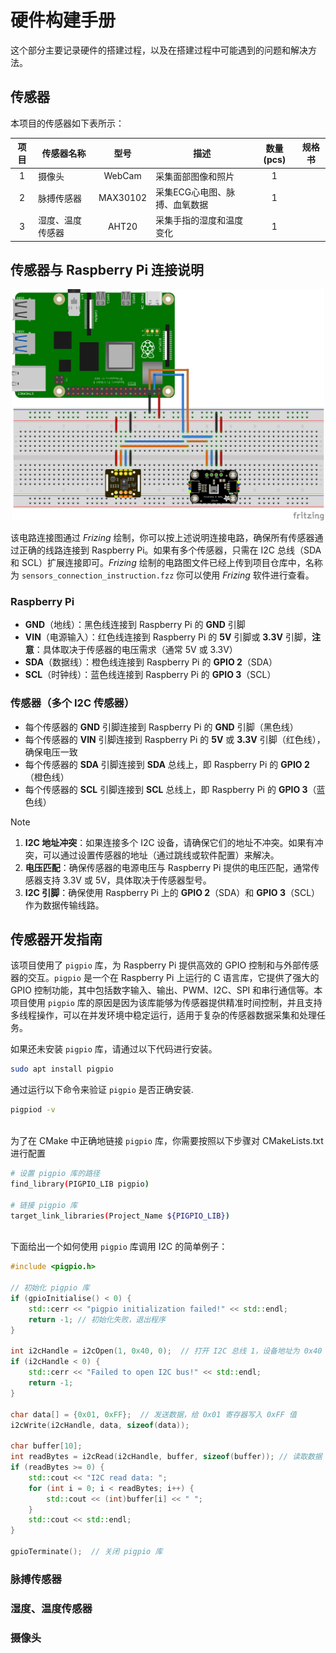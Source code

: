 # 硬件构建手册

这个部分主要记录硬件的搭建过程，以及在搭建过程中可能遇到的问题和解决方法。

## 传感器

本项目的传感器如下表所示：

| 项目  | 传感器名称         | 型号    | 描述                         | 数量 (pcs)     | 规格书      |
|:----:|------------------|:--------:|-------------------------------|:---------:|:-----------:|
|  1   | 摄像头           | WebCam   | 采集面部图像和照片              | 1         |             |
|  2   | 脉搏传感器       | MAX30102 | 采集ECG心电图、脉搏、血氧数据    | 1         |             |
|  3   | 湿度、温度传感器 | AHT20    | 采集手指的湿度和温度变化         | 1         |             |

## 传感器与 Raspberry Pi 连接说明

<p align="center">
  <img src="../pictures/sensors_wire_connection.png" width="500"/>
</p>

该电路连接图通过 *Frizing* 绘制，你可以按上述说明连接电路，确保所有传感器通过正确的线路连接到 Raspberry Pi。如果有多个传感器，只需在 I2C 总线（SDA 和 SCL）扩展连接即可。*Frizing* 绘制的电路图文件已经上传到项目仓库中，名称为 `sensors_connection_instruction.fzz` 你可以使用 *Frizing* 软件进行查看。

### Raspberry Pi
 - **GND**（地线）：黑色线连接到 Raspberry Pi 的 **GND** 引脚
 - **VIN**（电源输入）：红色线连接到 Raspberry Pi 的 **5V** 引脚或 **3.3V** 引脚，**注意**：具体取决于传感器的电压需求（通常 5V 或 3.3V）
 - **SDA**（数据线）：橙色线连接到 Raspberry Pi 的 **GPIO 2**（SDA）
 - **SCL**（时钟线）：蓝色线连接到 Raspberry Pi 的 **GPIO 3**（SCL）

### 传感器（多个 I2C 传感器）
 - 每个传感器的 **GND** 引脚连接到 Raspberry Pi 的 **GND** 引脚（黑色线）
 - 每个传感器的 **VIN** 引脚连接到 Raspberry Pi 的 **5V** 或 **3.3V** 引脚（红色线），确保电压一致
 - 每个传感器的 **SDA** 引脚连接到 **SDA** 总线上，即 Raspberry Pi 的 **GPIO 2**（橙色线）
 - 每个传感器的 **SCL** 引脚连接到 **SCL** 总线上，即 Raspberry Pi 的 **GPIO 3**（蓝色线）

> [!NOTE]  
> 1. **I2C 地址冲突**：如果连接多个 I2C 设备，请确保它们的地址不冲突。如果有冲突，可以通过设置传感器的地址（通过跳线或软件配置）来解决。
> 2. **电压匹配**：确保传感器的电源电压与 Raspberry Pi 提供的电压匹配，通常传感器支持 3.3V 或 5V，具体取决于传感器型号。
> 3. **I2C 引脚**：确保使用 Raspberry Pi 上的 **GPIO 2**（SDA）和 **GPIO 3**（SCL）作为数据传输线路。

## 传感器开发指南

该项目使用了 `pigpio` 库，为 Raspberry Pi 提供高效的 GPIO 控制和与外部传感器的交互。`pigpio` 是一个在 Raspberry Pi 上运行的 C 语言库，它提供了强大的 GPIO 控制功能，其中包括数字输入、输出、PWM、I2C、SPI 和串行通信等。本项目使用 `pigpio` 库的原因是因为该库能够为传感器提供精准时间控制，并且支持多线程操作，可以在并发环境中稳定运行，适用于复杂的传感器数据采集和处理任务。

如果还未安装 `pigpio` 库，请通过以下代码进行安装。

```bash
sudo apt install pigpio
```

通过运行以下命令来验证 `pigpio` 是否正确安装.

```bash
pigpiod -v
```

<br>为了在 CMake 中正确地链接 `pigpio` 库，你需要按照以下步骤对 CMakeLists.txt 进行配置

```bash
# 设置 pigpio 库的路径
find_library(PIGPIO_LIB pigpio)

# 链接 pigpio 库
target_link_libraries(Project_Name ${PIGPIO_LIB})
```

<br>下面给出一个如何使用 `pigpio` 库调用 I2C 的简单例子：

```C++
#include <pigpio.h>

// 初始化 pigpio 库
if (gpioInitialise() < 0) {
    std::cerr << "pigpio initialization failed!" << std::endl;
    return -1; // 初始化失败，退出程序
}

int i2cHandle = i2cOpen(1, 0x40, 0);  // 打开 I2C 总线 1，设备地址为 0x40
if (i2cHandle < 0) {
    std::cerr << "Failed to open I2C bus!" << std::endl;
    return -1;
}

char data[] = {0x01, 0xFF};  // 发送数据，给 0x01 寄存器写入 0xFF 值
i2cWrite(i2cHandle, data, sizeof(data));

char buffer[10];
int readBytes = i2cRead(i2cHandle, buffer, sizeof(buffer)); // 读取数据
if (readBytes >= 0) {
    std::cout << "I2C read data: ";
    for (int i = 0; i < readBytes; i++) {
        std::cout << (int)buffer[i] << " ";
    }
    std::cout << std::endl;
}

gpioTerminate();  // 关闭 pigpio 库
```

### 脉搏传感器

### 湿度、温度传感器

### 摄像头